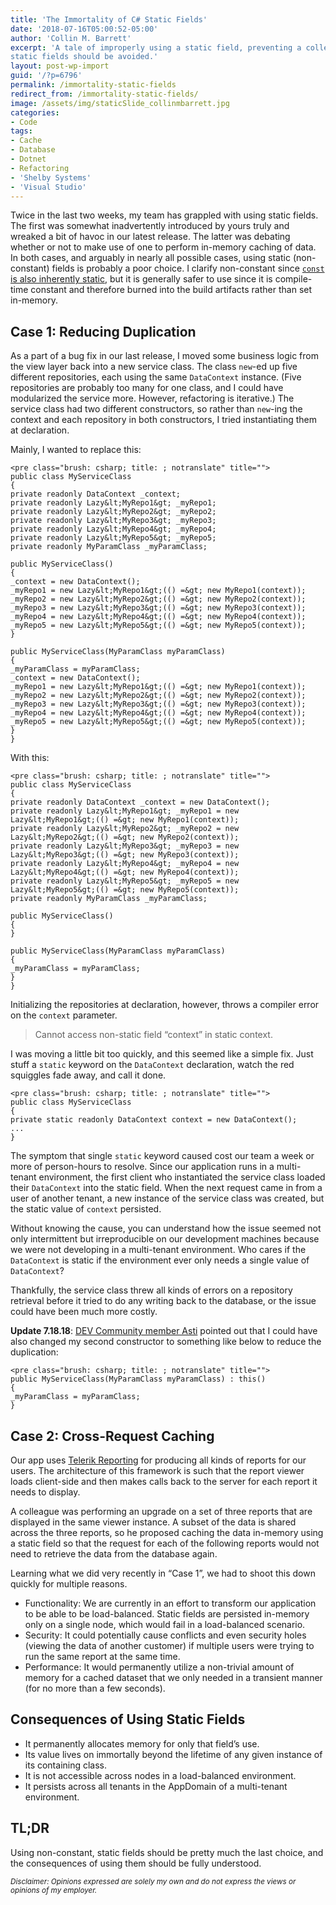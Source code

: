 ```yaml
---
title: 'The Immortality of C# Static Fields'
date: '2018-07-16T05:00:52-05:00'
author: 'Collin M. Barrett'
excerpt: 'A tale of improperly using a static field, preventing a colleague from doing the same, and a primer on why
static fields should be avoided.'
layout: post-wp-import
guid: '/?p=6796'
permalink: /immortality-static-fields
redirect_from: /immortality-static-fields/
image: /assets/img/staticSlide_collinmbarrett.jpg
categories:
- Code
tags:
- Cache
- Database
- Dotnet
- Refactoring
- 'Shelby Systems'
- 'Visual Studio'
---
```


Twice in the last two weeks, my team has grappled with using static fields. The first was somewhat inadvertently
introduced by yours truly and wreaked a bit of havoc in our latest release. The latter was debating whether or not to
make use of one to perform in-memory caching of data. In both cases, and arguably in nearly all possible cases, using
static (non-constant) fields is probably a poor choice. I clarify non-constant since [`const` is also inherently
static](https://stackoverflow.com/questions/408192/why-cant-i-have-public-static-const-string-s-stuff-in-my-class/408201#408201),
but it is generally safer to use since it is compile-time constant and therefore burned into the build artifacts rather
than set in-memory.

## Case 1: Reducing Duplication

As a part of a bug fix in our last release, I moved some business logic from the view layer back into a new service
class. The class `new`-ed up five different repositories, each using the same `DataContext` instance. (Five repositories
are probably too many for one class, and I could have modularized the service more. However, refactoring is iterative.)
The service class had two different constructors, so rather than `new`-ing the context and each repository in both
constructors, I tried instantiating them at declaration.

Mainly, I wanted to replace this:

```
<pre class="brush: csharp; title: ; notranslate" title="">
public class MyServiceClass
{
private readonly DataContext _context;
private readonly Lazy&lt;MyRepo1&gt; _myRepo1;
private readonly Lazy&lt;MyRepo2&gt; _myRepo2;
private readonly Lazy&lt;MyRepo3&gt; _myRepo3;
private readonly Lazy&lt;MyRepo4&gt; _myRepo4;
private readonly Lazy&lt;MyRepo5&gt; _myRepo5;
private readonly MyParamClass _myParamClass;

public MyServiceClass()
{
_context = new DataContext();
_myRepo1 = new Lazy&lt;MyRepo1&gt;(() =&gt; new MyRepo1(context));
_myRepo2 = new Lazy&lt;MyRepo2&gt;(() =&gt; new MyRepo2(context));
_myRepo3 = new Lazy&lt;MyRepo3&gt;(() =&gt; new MyRepo3(context));
_myRepo4 = new Lazy&lt;MyRepo4&gt;(() =&gt; new MyRepo4(context));
_myRepo5 = new Lazy&lt;MyRepo5&gt;(() =&gt; new MyRepo5(context));
}

public MyServiceClass(MyParamClass myParamClass)
{
_myParamClass = myParamClass;
_context = new DataContext();
_myRepo1 = new Lazy&lt;MyRepo1&gt;(() =&gt; new MyRepo1(context));
_myRepo2 = new Lazy&lt;MyRepo2&gt;(() =&gt; new MyRepo2(context));
_myRepo3 = new Lazy&lt;MyRepo3&gt;(() =&gt; new MyRepo3(context));
_myRepo4 = new Lazy&lt;MyRepo4&gt;(() =&gt; new MyRepo4(context));
_myRepo5 = new Lazy&lt;MyRepo5&gt;(() =&gt; new MyRepo5(context));
}
}
```

With this:

```
<pre class="brush: csharp; title: ; notranslate" title="">
public class MyServiceClass
{
private readonly DataContext _context = new DataContext();
private readonly Lazy&lt;MyRepo1&gt; _myRepo1 = new Lazy&lt;MyRepo1&gt;(() =&gt; new MyRepo1(context));
private readonly Lazy&lt;MyRepo2&gt; _myRepo2 = new Lazy&lt;MyRepo2&gt;(() =&gt; new MyRepo2(context));
private readonly Lazy&lt;MyRepo3&gt; _myRepo3 = new Lazy&lt;MyRepo3&gt;(() =&gt; new MyRepo3(context));
private readonly Lazy&lt;MyRepo4&gt; _myRepo4 = new Lazy&lt;MyRepo4&gt;(() =&gt; new MyRepo4(context));
private readonly Lazy&lt;MyRepo5&gt; _myRepo5 = new Lazy&lt;MyRepo5&gt;(() =&gt; new MyRepo5(context));
private readonly MyParamClass _myParamClass;

public MyServiceClass()
{
}

public MyServiceClass(MyParamClass myParamClass)
{
_myParamClass = myParamClass;
}
}
```

Initializing the repositories at declaration, however, throws a compiler error on the `context` parameter.

> Cannot access non-static field “context” in static context.

I was moving a little bit too quickly, and this seemed like a simple fix. Just stuff a `static` keyword on the `DataContext` declaration, watch the red squiggles fade away, and call it done.

```
<pre class="brush: csharp; title: ; notranslate" title="">
public class MyServiceClass
{
private static readonly DataContext context = new DataContext();
...
}
```

The symptom that single `static` keyword caused cost our team a week or more of person-hours to resolve. Since our application runs in a multi-tenant environment, the first client who instantiated the service class loaded their `DataContext` into the static field. When the next request came in from a user of another tenant, a new instance of the service class was created, but the static value of `context` persisted.

Without knowing the cause, you can understand how the issue seemed not only intermittent but irreproducible on our development machines because we were not developing in a multi-tenant environment. Who cares if the `DataContext` is static if the environment ever only needs a single value of `DataContext`?

Thankfully, the service class threw all kinds of errors on a repository retrieval before it tried to do any writing back to the database, or the issue could have been much more costly.

**Update 7.18.18**: [DEV Community member Asti](https://dev.to/asti) pointed out that I could have also changed my second constructor to something like below to reduce the duplication:

```
<pre class="brush: csharp; title: ; notranslate" title="">
public MyServiceClass(MyParamClass myParamClass) : this()
{
_myParamClass = myParamClass;
}
```

## Case 2: Cross-Request Caching

Our app uses [Telerik Reporting](https://www.telerik.com/products/reporting.aspx) for producing all kinds of reports for our users. The architecture of this framework is such that the report viewer loads client-side and then makes calls back to the server for each report it needs to display.

A colleague was performing an upgrade on a set of three reports that are displayed in the same viewer instance. A subset of the data is shared across the three reports, so he proposed caching the data in-memory using a static field so that the request for each of the following reports would not need to retrieve the data from the database again.

Learning what we did very recently in “Case 1”, we had to shoot this down quickly for multiple reasons.

- Functionality: We are currently in an effort to transform our application to be able to be load-balanced. Static fields are persisted in-memory only on a single node, which would fail in a load-balanced scenario.
- Security: It could potentially cause conflicts and even security holes (viewing the data of another customer) if multiple users were trying to run the same report at the same time.
- Performance: It would permanently utilize a non-trivial amount of memory for a cached dataset that we only needed in a transient manner (for no more than a few seconds).

## Consequences of Using Static Fields

- It permanently allocates memory for only that field’s use.
- Its value lives on immortally beyond the lifetime of any given instance of its containing class.
- It is not accessible across nodes in a load-balanced environment.
- It persists across all tenants in the AppDomain of a multi-tenant environment.

## TL;DR

Using non-constant, static fields should be pretty much the last choice, and the consequences of using them should be fully understood.

*<small>Disclaimer: Opinions expressed are solely my own and do not express the views or opinions of my employer.</small>*